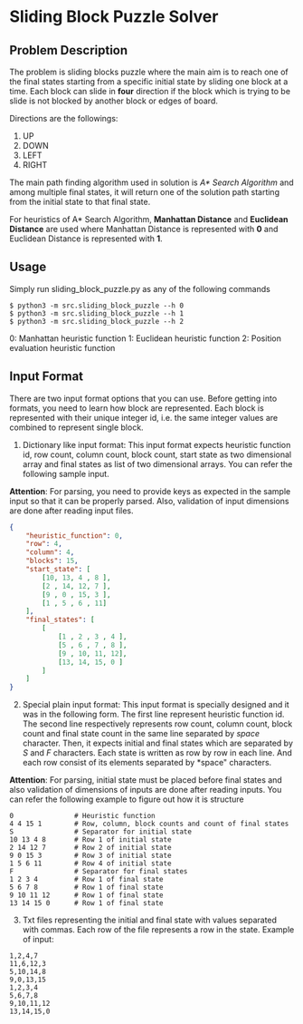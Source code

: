 # Sliding Block Puzzle Solver

## Problem Description
The problem is sliding blocks puzzle where the main aim is to reach one of the final states
starting from a specific initial state by sliding one block at a time. Each block can slide
in **four** direction if the block which is trying to be slide is not blocked by another block
or edges of board.

Directions are the followings:
1. UP
2. DOWN
3. LEFT
4. RIGHT

The main path finding algorithm used in solution is *A\* Search Algorithm* and among multiple
final states, it will return one of the solution path starting from the initial state to that
final state.

For heuristics of A\* Search Algorithm, **Manhattan Distance** and **Euclidean Distance** are
used where Manhattan Distance is represented with **0** and Euclidean Distance is represented
with **1**.

## Usage
Simply run sliding_block_puzzle.py as any of the following commands
   
```commandline
$ python3 -m src.sliding_block_puzzle --h 0   
$ python3 -m src.sliding_block_puzzle --h 1 
$ python3 -m src.sliding_block_puzzle --h 2 
```
0: Manhattan heuristic function
1: Euclidean heuristic function
2: Position evaluation heuristic function

## Input Format
There are two input format options that you can use. Before getting into formats, you need to
learn how block are represented. Each block is represented with their unique integer id, i.e.
the same integer values are combined to represent single block.

1. Dictionary like input format: This input format expects heuristic function id, row count,
column count, block count, start state as two dimensional array and final states as list of
two dimensional arrays. You can refer the following sample input.

**Attention**: For parsing, you need to provide keys as expected in the sample input so that
it can be properly parsed. Also, validation of input dimensions are done after reading input
files.

```json
{
    "heuristic_function": 0,
    "row": 4,
    "column": 4,
    "blocks": 15,
    "start_state": [
        [10, 13, 4 , 8 ],
        [2 , 14, 12, 7 ],
        [9 , 0 , 15, 3 ],
        [1 , 5 , 6 , 11]
    ],
    "final_states": [
        [
            [1 , 2 , 3 , 4 ],
            [5 , 6 , 7 , 8 ],
            [9 , 10, 11, 12],
            [13, 14, 15, 0 ]
        ]
    ]
}
```

2. Special plain input format: This input format is specially designed and it was in the following
form. The first line represent heuristic function id. The second line respectively represents row
count, column count, block count and final state count in the same line separated by *space* character.
Then, it expects initial and final states which are separated by *S* and *F* characters. Each state
is written as row by row in each line. And each row consist of its elements separated by *space"
characters. 

**Attention**: For parsing, initial state must be placed before final states and also validation of
dimensions of inputs are done after reading inputs. You can refer the following example to figure
out how it is structure 

```
0               # Heuristic function
4 4 15 1        # Row, column, block counts and count of final states
S               # Separator for initial state
10 13 4 8       # Row 1 of initial state
2 14 12 7       # Row 2 of initial state
9 0 15 3        # Row 3 of initial state
1 5 6 11        # Row 4 of initial state
F               # Separator for final states
1 2 3 4         # Row 1 of final state
5 6 7 8         # Row 1 of final state
9 10 11 12      # Row 1 of final state
13 14 15 0      # Row 1 of final state
```

3. Txt files representing the initial and final state with values separated with commas. Each row of the
file represents a row in the state. Example of input:

```
1,2,4,7 
11,6,12,3 
5,10,14,8 
9,0,13,15 
1,2,3,4 
5,6,7,8
9,10,11,12
13,14,15,0 
```
